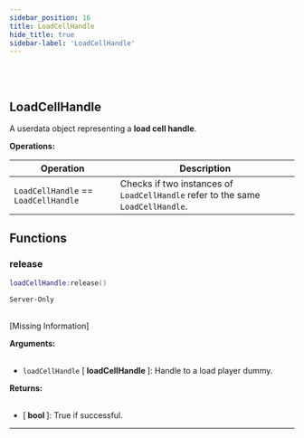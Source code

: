 ```yaml
---
sidebar_position: 16
title: LoadCellHandle
hide_title: true
sidebar-label: 'LoadCellHandle'
---
```


<br></br>

## LoadCellHandle

A userdata object representing a <strong>load cell handle</strong>.

<strong>Operations:</strong>

| Operation   | Description |
| ----------- | ----------- |
| <code>LoadCellHandle</code> == <code>LoadCellHandle</code> | Checks if two instances of <code>LoadCellHandle</code> refer to the same <code>LoadCellHandle</code>. |

## Functions

### release

```lua
loadCellHandle:release()
```
<code>Server-Only</code> <br></br>

[Missing Information]

<strong>Arguments:</strong> <br></br>

- <code>loadCellHandle</code> [<strong> loadCellHandle </strong>]: Handle to a load player dummy.

<strong>Returns:</strong> <br></br>

- [<strong> bool </strong>]: True if successful.

---


